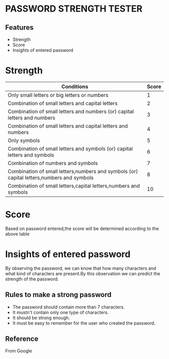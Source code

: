 # PASSWORD STRENGTH TESTER
## Features
- Strength
- Score
- Insights of entered password
# Strength
| Conditions | Score |
| ---------- | ----- |
| Only small letters or big letters or numbers | 1 |
| Combination of small letters and capital letters | 2 |
| Combination of small letters and numbers (or) capital letters and numbers | 3 |
| Combination of small letters and capital letters and numbers | 4 |
| Only symbols | 5 |
| Combination of small letters and symbols (or) capital letters and symbols | 6 |
| Combination of numbers and symbols | 7 |
| Combination of small letters,numbers and symbols (or) capital letters,numbers and symbols | 8 |
| Combination of small letters,capital letters,numbers and symbols | 10 |

# Score
Based on password entered,the score will be determined according to the above table

# Insights of entered password
By observing  the password, we can know that how many characters and what kind of characters are present.By this observation we can predict the strength of the password. 
## Rules to make a strong password
- The password should contain more than 7 characters.
- It mustn't contain only one type of characters.
- It should be strong enough.
- It must be easy to remember for the user who created the password. 

## Reference
From Google


